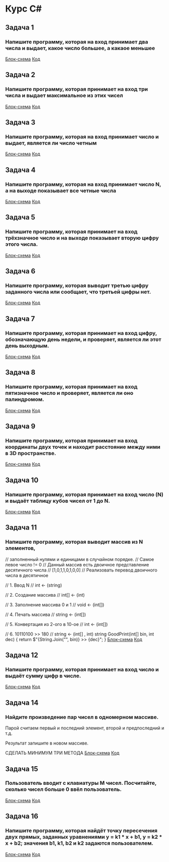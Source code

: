 # Курс C#
## Задача 1
### Напишите программу, которая на вход принимает два числа и выдает, какое число большее, а какаое меньшее
[Блок-схема](Work1/1.drawio.png) [Код](Work1/Program.cs)

## Задача 2
### Напишите программу, которая принимает на вход три числа и выдает максимальное из этих чисел
[Блок-схема](Work2/2.drawio.png) [Код](Work2/Program.cs)

## Задача 3
### Напишите программу, которая на вход принимает число и выдает, является ли число четным
[Блок-схема](Work3/3.drawio.png) [Код](Work3/Program.cs)

## Задача 4
### Напишите программу, которая на вход принимает число N, а на выходе показывает все четные числа
[Блок-схема](Work4/4.drawio.png) [Код](Work4/Program.cs)

## Задача 5
### Напишите программу, которая принимает на вход трёхзначное число и на выходе показывает вторую цифру этого числа.
[Блок-схема](Work5/5.drawio.png) [Код](Work5/Program.cs)

## Задача 6
### Напишите программу, которая выводит третью цифру заданного числа или сообщает, что третьей цифры нет.
[Блок-схема](Work6/6.drawio.png)  [Код](Work6/Program.cs)

## Задача 7
### Напишите программу, которая принимает на вход цифру, обозначающую день недели, и проверяет, является ли этот день выходным.
[Блок-схема](Work7/7.drawio.png)  [Код](Work7/Program.cs)

## Задача 8
### Напишите программу, которая принимает на вход пятизначное число и проверяет, является ли оно палиндромом.
[Блок-схема](Work8/8.drawio.png)  [Код](Work8/Program.cs)

## Задача 9
### Напишите программу, которая принимает на вход координаты двух точек и находит расстояние между ними в 3D пространстве.
[Блок-схема](Work9/9.drawio.png)  [Код](Work9/Program.cs)

## Задача 10
### Напишите программу, которая принимает на вход число (N) и выдаёт таблицу кубов чисел от 1 до N.
[Блок-схема](Work10/10.drawio.png)  [Код](Work10/Program.cs)

## Задача 11
###  Напишите программу, которая выводит массив из N элементов,
// заполненный нулями и единицами в случайном порядке.
// Самое левое число != 0
// Данный массив есть двоичное представление десятичного числа
// [1,0,1,1,0,1,0,0]
// Реализовать перевод двоичного числа в десятичное

// 1. Ввод N
// int <- (string)

// 2. Создание массива
// int[] <- (int)

// 3. Заполнение массива 0 и 1
// void <- (int[])

// 4. Печать массива
// string <- (int[])

// 5. Конвертация из 2-ого в 10-ое
// int <- (int[])

// 6. 10110100 >> 180
// string <- (int[] , int)
string GoodPrint(int[] bin, int dec)
{
return $"{String.Join("", bin)} >> {dec}";
}
[Блок-схема](Work11/11.drawio.png)  [Код](Work11/Program.cs)

## Задача 12
###  Напишите программу, которая принимает на вход число и выдаёт сумму цифр в числе.
[Блок-схема](Work12/12.drawio.png)  [Код](Work12/Program.cs)

## Задача 14
###  Найдите произведение пар чисел в одномерном массиве. 

Парой считаем первый и последний элемент, второй и предпоследний и т.д. 

Результат запишите в новом массиве.

СДЕЛАТЬ МИНИМУМ ТРИ МЕТОДА
[Блок-схема](Work14/14.drawio.png)  [Код](Work14/Program.cs)

## Задача 15
###  Пользователь вводит с клавиатуры M чисел. Посчитайте, сколько чисел больше 0 ввёл пользователь.
[Блок-схема](Work15/15.drawio.png)  [Код](Work15/Program.cs)

## Задача 16
###  Напишите программу, которая найдёт точку пересечения двух прямых, заданных уравнениями y = k1 * x + b1, y = k2 * x + b2; значения b1, k1, b2 и k2 задаются пользователем.
[Блок-схема](Work16/16.drawio.png)  [Код](Work16/Program.cs)
